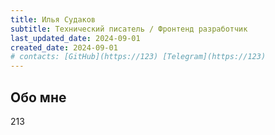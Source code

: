 ```yaml
---
title: Илья Судаков
subtitle: Технический писатель / Фронтенд разработчик
last_updated_date: 2024-09-01
created_date: 2024-09-01
# contacts: [GitHub](https://123) [Telegram](https://123)
---
```


## Обо мне

213
